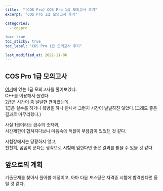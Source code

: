```yaml
---
title:  "[COS Pro] COS Pro 1급 모의고사 후기"
excerpt: "COS Pro 1급 모의고사 후기"

categories:
  - cospro

toc: true
toc_sticky: true
toc_label: "COS Pro 1급 모의고사 후기"

last_modified_at: 2021-11-06
---
```


## COS Pro 1급 모의고사

[여기](https://www.ybmit.com/cos_pro/cos_pro_sam.jsp)에 있는 1급 모의고사를 풀어보았다.<br>
C++를 이용해서 풀었다.<br>
2급은 시간이 좀 널널한 편이었는데,<br>
1급은 실수를 하거나 복병을 하나 만나서 그런지 시간이 널널하진 않았다.(그래도 좋은 결과로 마무리했다.)

사실 1급이라는 급수의 숫자와,<br>
시간제한이 합쳐지다보니 마음속에 적잖이 부담감이 있었던 것 같다.

시험장에서는 당황하지 않고,<br>
천천히, 꼼꼼히 푼다는 생각으로 시험에 임한다면 좋은 결과를 받을 수 있을 것 같다.

## 앞으로의 계획

기출문제를 찾아서 풀어볼 예정이고, 아마 다음 포스팅은 자격증 시험에 합격한다면 올릴 것 같다.